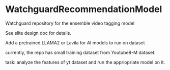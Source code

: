 # WatchguardRecommendationModel
Watchguard repository for the ensemble video tagging model

See slite design doc for details.
 
Add a pretrained LLAMA2 or Lavila for AI models to run on dataset

currently, the repo has small training dataset from Youtube8-M dataset. 

task: analyze the features of yt dataset and run the appriopriate model on it. 